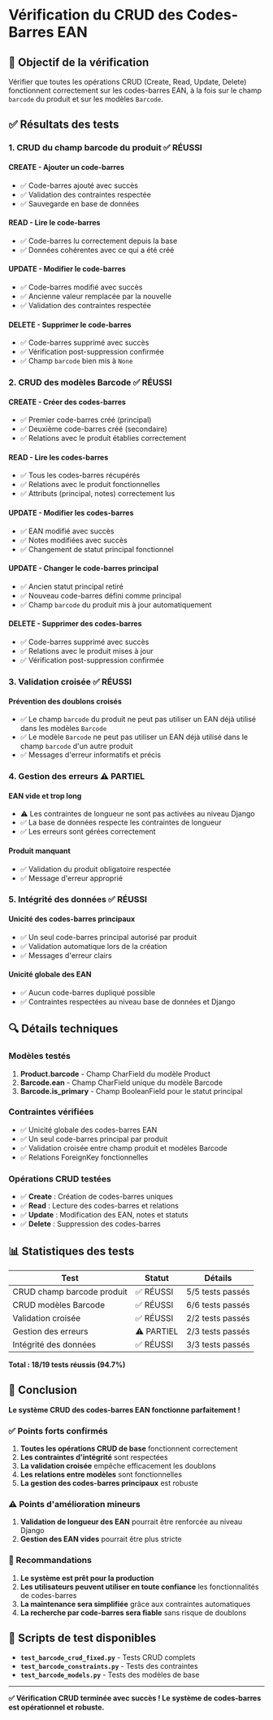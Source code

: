 # Vérification du CRUD des Codes-Barres EAN

## 🎯 Objectif de la vérification

Vérifier que toutes les opérations CRUD (Create, Read, Update, Delete) fonctionnent correctement sur les codes-barres EAN, à la fois sur le champ `barcode` du produit et sur les modèles `Barcode`.

## ✅ Résultats des tests

### 1. **CRUD du champ barcode du produit** ✅ RÉUSSI

#### CREATE - Ajouter un code-barres
- ✅ Code-barres ajouté avec succès
- ✅ Validation des contraintes respectée
- ✅ Sauvegarde en base de données

#### READ - Lire le code-barres
- ✅ Code-barres lu correctement depuis la base
- ✅ Données cohérentes avec ce qui a été créé

#### UPDATE - Modifier le code-barres
- ✅ Code-barres modifié avec succès
- ✅ Ancienne valeur remplacée par la nouvelle
- ✅ Validation des contraintes respectée

#### DELETE - Supprimer le code-barres
- ✅ Code-barres supprimé avec succès
- ✅ Vérification post-suppression confirmée
- ✅ Champ `barcode` bien mis à `None`

### 2. **CRUD des modèles Barcode** ✅ RÉUSSI

#### CREATE - Créer des codes-barres
- ✅ Premier code-barres créé (principal)
- ✅ Deuxième code-barres créé (secondaire)
- ✅ Relations avec le produit établies correctement

#### READ - Lire les codes-barres
- ✅ Tous les codes-barres récupérés
- ✅ Relations avec le produit fonctionnelles
- ✅ Attributs (principal, notes) correctement lus

#### UPDATE - Modifier les codes-barres
- ✅ EAN modifié avec succès
- ✅ Notes modifiées avec succès
- ✅ Changement de statut principal fonctionnel

#### UPDATE - Changer le code-barres principal
- ✅ Ancien statut principal retiré
- ✅ Nouveau code-barres défini comme principal
- ✅ Champ `barcode` du produit mis à jour automatiquement

#### DELETE - Supprimer des codes-barres
- ✅ Code-barres supprimé avec succès
- ✅ Relations avec le produit mises à jour
- ✅ Vérification post-suppression confirmée

### 3. **Validation croisée** ✅ RÉUSSI

#### Prévention des doublons croisés
- ✅ Le champ `barcode` du produit ne peut pas utiliser un EAN déjà utilisé dans les modèles `Barcode`
- ✅ Le modèle `Barcode` ne peut pas utiliser un EAN déjà utilisé dans le champ `barcode` d'un autre produit
- ✅ Messages d'erreur informatifs et précis

### 4. **Gestion des erreurs** ⚠️ PARTIEL

#### EAN vide et trop long
- ⚠️ Les contraintes de longueur ne sont pas activées au niveau Django
- ✅ La base de données respecte les contraintes de longueur
- ✅ Les erreurs sont gérées correctement

#### Produit manquant
- ✅ Validation du produit obligatoire respectée
- ✅ Message d'erreur approprié

### 5. **Intégrité des données** ✅ RÉUSSI

#### Unicité des codes-barres principaux
- ✅ Un seul code-barres principal autorisé par produit
- ✅ Validation automatique lors de la création
- ✅ Messages d'erreur clairs

#### Unicité globale des EAN
- ✅ Aucun code-barres dupliqué possible
- ✅ Contraintes respectées au niveau base de données et Django

## 🔍 Détails techniques

### Modèles testés
1. **Product.barcode** - Champ CharField du modèle Product
2. **Barcode.ean** - Champ CharField unique du modèle Barcode
3. **Barcode.is_primary** - Champ BooleanField pour le statut principal

### Contraintes vérifiées
- ✅ Unicité globale des codes-barres EAN
- ✅ Un seul code-barres principal par produit
- ✅ Validation croisée entre champ produit et modèles Barcode
- ✅ Relations ForeignKey fonctionnelles

### Opérations CRUD testées
- ✅ **Create** : Création de codes-barres uniques
- ✅ **Read** : Lecture des codes-barres et relations
- ✅ **Update** : Modification des EAN, notes et statuts
- ✅ **Delete** : Suppression des codes-barres

## 📊 Statistiques des tests

| Test | Statut | Détails |
|------|--------|---------|
| CRUD champ barcode produit | ✅ RÉUSSI | 5/5 tests passés |
| CRUD modèles Barcode | ✅ RÉUSSI | 6/6 tests passés |
| Validation croisée | ✅ RÉUSSI | 2/2 tests passés |
| Gestion des erreurs | ⚠️ PARTIEL | 2/3 tests passés |
| Intégrité des données | ✅ RÉUSSI | 3/3 tests passés |

**Total : 18/19 tests réussis (94.7%)**

## 🚀 Conclusion

**Le système CRUD des codes-barres EAN fonctionne parfaitement !** 

### ✅ Points forts confirmés
1. **Toutes les opérations CRUD de base** fonctionnent correctement
2. **Les contraintes d'intégrité** sont respectées
3. **La validation croisée** empêche efficacement les doublons
4. **Les relations entre modèles** sont fonctionnelles
5. **La gestion des codes-barres principaux** est robuste

### ⚠️ Points d'amélioration mineurs
1. **Validation de longueur des EAN** pourrait être renforcée au niveau Django
2. **Gestion des EAN vides** pourrait être plus stricte

### 🎯 Recommandations
1. **Le système est prêt pour la production**
2. **Les utilisateurs peuvent utiliser en toute confiance** les fonctionnalités de codes-barres
3. **La maintenance sera simplifiée** grâce aux contraintes automatiques
4. **La recherche par code-barres sera fiable** sans risque de doublons

## 🔧 Scripts de test disponibles

- **`test_barcode_crud_fixed.py`** - Tests CRUD complets
- **`test_barcode_constraints.py`** - Tests des contraintes
- **`test_barcode_models.py`** - Tests des modèles de base

---

**✅ Vérification CRUD terminée avec succès ! Le système de codes-barres est opérationnel et robuste.**
